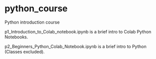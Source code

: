 # python_course
Python introduction course

p1_Introduction_to_Colab_notebook.ipynb is a brief intro to Colab Python Notebooks.

p2_Beginners_Python_Colab_Notebook.ipynb is  a brief intro to Python (Classes excluded).

